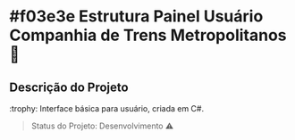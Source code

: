 # #f03e3e Estrutura Painel Usuário Companhia de Trens Metropolitanos :checkered_flag:

## Descrição do Projeto
<p align="justify"> :trophy: Interface básica para usuário, criada em C#.

> Status do Projeto: Desenvolvimento :warning:
